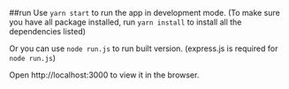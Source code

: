 ##run
Use `yarn start`  to run the app in development mode.
(To make sure you have all package installed, run `yarn install` to install all the dependencies listed)

Or you can use `node run.js` to run built version.
(express.js is required for `node run.js`)

Open http://localhost:3000 to view it in the browser.